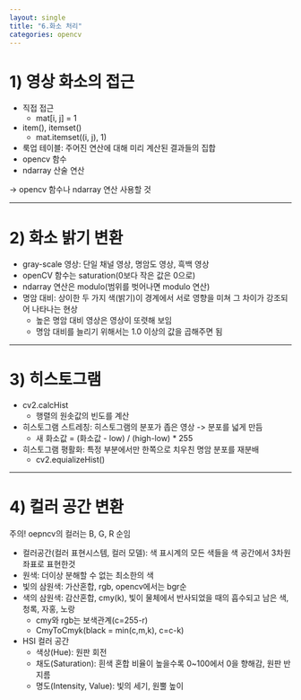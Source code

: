 ```yaml
---
layout: single
title: "6.화소 처리"
categories: opencv
---
```


# 1) 영상 화소의 접근
* 직접 접근
    * mat[i, j] = 1
* item(), itemset()
    * mat.itemset((i, j), 1)
* 룩업 테이블: 주어진 연산에 대해 미리 계산된 결과들의 집합
* opencv 함수
* ndarray 산술 연산

-> opencv 함수나 ndarray 연산 사용할 것

---

# 2) 화소 밝기 변환
* gray-scale 영상: 단일 채널 영상, 명암도 영상, 흑백 영상
* openCV 함수는 saturation(0보다 작은 값은 0으로)
* ndarray 연산은 modulo(범위를 벗어나면 modulo 연산)
* 명암 대비: 상이한 두 가지 색(밝기)이 경계에서 서로 영향을 미쳐 그 차이가 강조되어 나타나는 현상
    * 높은 명암 대비 영상은 영상이 또렷해 보임
    * 명암 대비를 늘리기 위해서는 1.0 이상의 값을 곱해주면 됨

---

# 3) 히스토그램
* cv2.calcHist
    * 행렬의 원솟값의 빈도를 계산
* 히스토그램 스트레칭: 히스토그램의 분포가 좁은 영상 -> 분포를 넓게 만듬
    * 새 화소값 = (화소값 - low) / (high-low) * 255
* 히스토그램 평활화: 특정 부분에서만 한쪽으로 치우친 명암 분포를 재분배
    * cv2.equializeHist()
    
---

# 4) 컬러 공간 변환
주의! oepncv의 컬러는 B, G, R 순임
* 컬러공간(컬러 표현시스템, 컬러 모델): 색 표시계의 모든 색들을 색 공간에서 3차원 좌표로 표현한것
* 원색: 더이상 분해할 수 없는 최소한의 색
* 빛의 삼원색: 가산혼합, rgb, opencv에서는 bgr순
* 색의 삼원색: 감산혼합, cmy(k), 빛이 물체에서 반사되었을 때의 흡수되고 남은 색, 청록, 자홍, 노랑
    * cmy와 rgb는 보색관계(c=255-r)
    * CmyToCmyk(black = min(c,m,k), c=c-k)
* HSI 컬러 공간
    * 색상(Hue): 원판 회전
    * 채도(Saturation): 흰색 혼합 비율이 높을수록 0~100에서 0을 향해감, 원판 반지름
    * 명도(Intensity, Value): 빛의 세기, 원뿔 높이